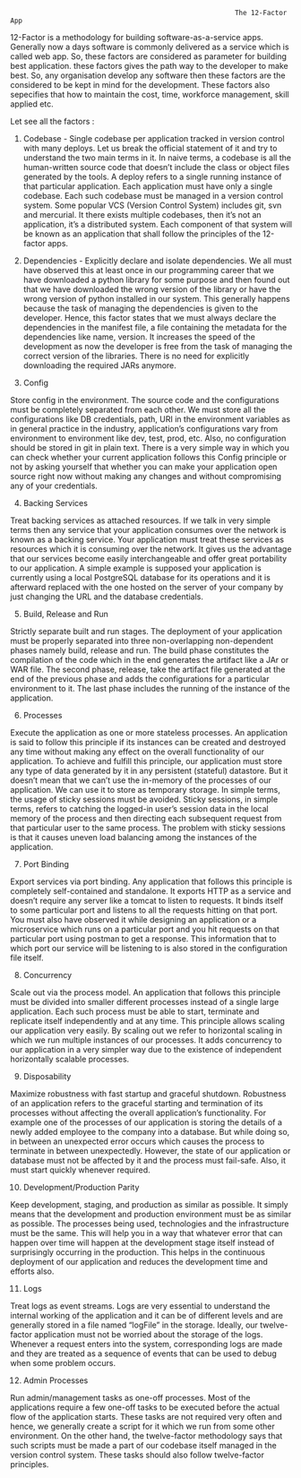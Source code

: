                                                             The 12-Factor App
12-Factor is a methodology for building software-as-a-service apps. Generally now a days software is commonly delivered as a service which is called web app. So, these factors are considered as parameter for building best application. these factors gives the path way to the developer to make best. So, any organisation develop any software then these factors are the considered to be kept in mind for the development. These factors also sepecifies that how to maintain the cost, time, workforce management, skill applied etc.

Let see all the factors :
1. Codebase - Single codebase per application tracked in version control with many deploys. Let us break the official statement of it and try to understand the two main terms in it. In naive terms, a codebase is all the human-written source code that doesn’t include the class or object files generated by the tools. A deploy refers to a single running instance of that particular application. Each application must have only a single codebase. Each such codebase must be managed in a version control system. Some popular VCS (Version Control System) includes git, svn and mercurial. It there exists multiple codebases, then it’s not an application, it’s a distributed system. Each component of that system will be known as an application that shall follow the principles of the 12-factor apps.

2. Dependencies - Explicitly declare and isolate dependencies. We all must have observed this at least once in our programming career that we have downloaded a python library for some purpose and then found out that we have downloaded the wrong version of the library or have the wrong version of python installed in our system. This generally happens because the task of managing the dependencies is given to the developer. Hence, this factor states that we must always declare the dependencies in the manifest file, a file containing the metadata for the dependencies like name, version. It increases the speed of the development as now the developer is free from the task of managing the correct version of the libraries. There is no need for explicitly downloading the required JARs anymore.

3. Config

Store config in the environment. The source code and the configurations must be completely separated from each other. We must store all the configurations like DB credentials, path, URI in the environment variables as in general practice in the industry, application’s configurations vary from environment to environment like dev, test, prod, etc. Also, no configuration should be stored in git in plain text. There is a very simple way in which you can check whether your current application follows this Config principle or not by asking yourself that whether you can make your application open source right now without making any changes and without compromising any of your credentials.

4. Backing Services

Treat backing services as attached resources. If we talk in very simple terms then any service that your application consumes over the network is known as a backing service. Your application must treat these services as resources which it is consuming over the network. It gives us the advantage that our services become easily interchangeable and offer great portability to our application.
A simple example is supposed your application is currently using a local PostgreSQL database for its operations and it is afterward replaced with the one hosted on the server of your company by just changing the URL and the database credentials.

5. Build, Release and Run

Strictly separate built and run stages. The deployment of your application must be properly separated into three non-overlapping non-dependent phases namely build, release and run. The build phase constitutes the compilation of the code which in the end generates the artifact like a JAr or WAR file. The second phase, release, take the artifact file generated at the end of the previous phase and adds the configurations for a particular environment to it. The last phase includes the running of the instance of the application.

6. Processes

Execute the application as one or more stateless processes. An application is said to follow this principle if its instances can be created and destroyed any time without making any effect on the overall functionality of our application. To achieve and fulfill this principle, our application must store any type of data generated by it in any persistent (stateful) datastore. But it doesn’t mean that we can’t use the in-memory of the processes of our application. We can use it to store as temporary storage. In simple terms, the usage of sticky sessions must be avoided. Sticky sessions, in simple terms, refers to catching the logged-in user’s session data in the local memory of the process and then directing each subsequent request from that particular user to the same process. The problem with sticky sessions is that it causes uneven load balancing among the instances of the application.

7. Port Binding

Export services via port binding. Any application that follows this principle is completely self-contained and standalone. It exports HTTP as a service and doesn’t require any server like a tomcat to listen to requests. It binds itself to some particular port and listens to all the requests hitting on that port. You must also have observed it while designing an application or a microservice which runs on a particular port and you hit requests on that particular port using postman to get a response. This information that to which port our service will be listening to is also stored in the configuration file itself.

8. Concurrency

Scale out via the process model. An application that follows this principle must be divided into smaller different processes instead of a single large application. Each such process must be able to start, terminate and replicate itself independently and at any time. This principle allows scaling our application very easily. By scaling out we refer to horizontal scaling in which we run multiple instances of our processes. It adds concurrency to our application in a very simpler way due to the existence of independent horizontally scalable processes.

9. Disposability

Maximize robustness with fast startup and graceful shutdown. Robustness of an application refers to the graceful starting and termination of its processes without affecting the overall application’s functionality. For example one of the processes of our application is storing the details of a newly added employee to the company into a database. But while doing so, in between an unexpected error occurs which causes the process to terminate in between unexpectedly. However, the state of our application or database must not be affected by it and the process must fail-safe. Also, it must start quickly whenever required.

10. Development/Production Parity

Keep development, staging, and production as similar as possible. It simply means that the development and production environment must be as similar as possible. The processes being used, technologies and the infrastructure must be the same. This will help you in a way that whatever error that can happen over time will happen at the development stage itself instead of surprisingly occurring in the production. This helps in the continuous deployment of our application and reduces the development time and efforts also.

11. Logs

Treat logs as event streams. Logs are very essential to understand the internal working of the application and it can be of different levels and are generally stored in a file named “logFile” in the storage. Ideally, our twelve-factor application must not be worried about the storage of the logs. Whenever a request enters into the system, corresponding logs are made and they are treated as a sequence of events that can be used to debug when some problem occurs.

12. Admin Processes

Run admin/management tasks as one-off processes. Most of the applications require a few one-off tasks to be executed before the actual flow of the application starts. These tasks are not required very often and hence, we generally create a script for it which we run from some other environment. On the other hand, the twelve-factor methodology says that such scripts must be made a part of our codebase itself managed in the version control system. These tasks should also follow twelve-factor principles.

